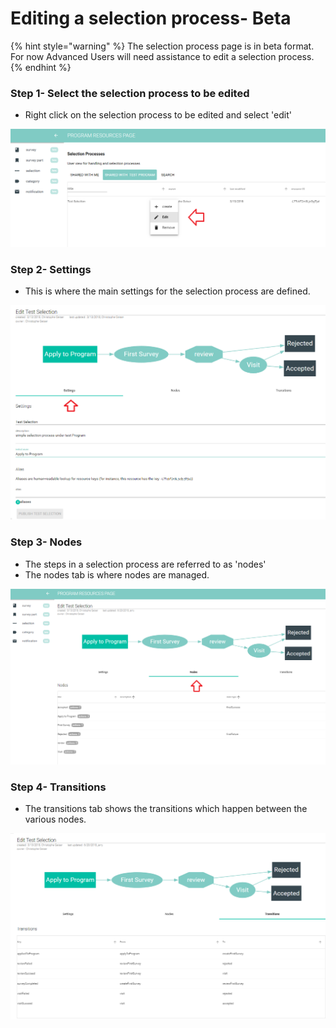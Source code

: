 # Editing a selection process- Beta

{% hint style="warning" %}
The selection process page is in beta format.  For now Advanced Users will need assistance to edit a selection process.
{% endhint %}

### Step 1- Select the selection process to be edited

* Right click on the selection process to be edited and select 'edit'

![](../../../../.gitbook/assets/image%20%28124%29.png)

### Step 2- Settings 

* This is where the main settings for the selection process are defined.

![](../../../../.gitbook/assets/image%20%2853%29.png)

### Step 3- Nodes

* The steps in a selection process are referred to as 'nodes'
* The nodes tab is where nodes are managed. 

![](../../../../.gitbook/assets/image%20%2848%29.png)

### Step 4- Transitions

* The transitions tab shows the transitions which happen between the various nodes.

![](../../../../.gitbook/assets/image%20%28113%29.png)

